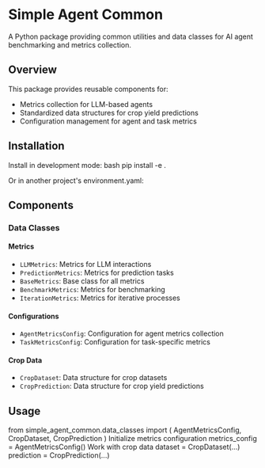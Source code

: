 # Simple Agent Common

A Python package providing common utilities and data classes for AI agent benchmarking and metrics collection.

## Overview

This package provides reusable components for:
- Metrics collection for LLM-based agents
- Standardized data structures for crop yield predictions
- Configuration management for agent and task metrics

## Installation

Install in development mode:
bash
pip install -e .

Or in another project's environment.yaml:

## Components

### Data Classes

#### Metrics
- `LLMMetrics`: Metrics for LLM interactions
- `PredictionMetrics`: Metrics for prediction tasks
- `BaseMetrics`: Base class for all metrics
- `BenchmarkMetrics`: Metrics for benchmarking
- `IterationMetrics`: Metrics for iterative processes

#### Configurations
- `AgentMetricsConfig`: Configuration for agent metrics collection
- `TaskMetricsConfig`: Configuration for task-specific metrics

#### Crop Data
- `CropDataset`: Data structure for crop datasets
- `CropPrediction`: Data structure for crop yield predictions

## Usage

from simple_agent_common.data_classes import (
AgentMetricsConfig,
CropDataset,
CropPrediction
)
Initialize metrics configuration
metrics_config = AgentMetricsConfig()
Work with crop data
dataset = CropDataset(...)
prediction = CropPrediction(...)
